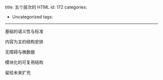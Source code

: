 title: 五个层次的 HTML
id: 172
categories:
  - Uncategorized
tags:
---

基础的语义性与标准

内容为主的结构安排

无障碍与微数据

模块化的可复用结构

留给未来扩充